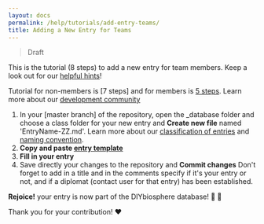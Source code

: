 ```yaml
---
layout: docs
permalink: /help/tutorials/add-entry-teams/
title: Adding a New Entry for Teams
---
```

> Draft

This is the tutorial (8 steps) to add a new entry for team members. Keep a look out for our [helpful hints]!

Tutorial for non-members is [7 steps] and for members is [5 steps]. Learn more about our [development community]

1. In your [master branch] of the repository, open the _database folder and choose a class folder for your new entry and **Create new file** named 'EntryName-ZZ.md'. Learn more about our [classification of entries] and [naming convention].
2. **Copy and paste [entry template]**
3. **Fill in your entry**
4. Save directly your changes to the repository and  **Commit changes** Don't forget to add in a title and in the comments specify if it's your entry or not, and if a diplomat (contact user for that entry) has been established.

**Rejoice!** your entry is now part of the DIYbiosphere database! :clap: :clap:

Thank you for your contribution! :heart:


[helpful hints]: /help/hints/
[sphere.dir]: https://github.com/DIYbiosphere/sphere.dir
[5 steps]: #
[3 steps]: #
[development community]: #
[entry template]: https://gist.githubusercontent.com/ahuacatl/954444c7f15a27190b0fd52e0021a58c/raw/91412b5ba78fb082b349776cf0a75d3c82f35da0/front-matter-template.md
[classification of entries]: #
[naming convention]: #
[installation]: /help/install/
